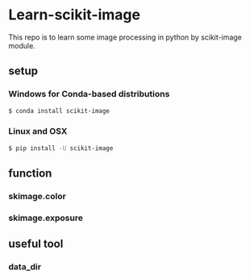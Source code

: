 # Learn-scikit-image
This repo is to learn some image processing in python by scikit-image module.

## setup
### Windows for Conda-based distributions
```bash
$ conda install scikit-image
```
### Linux and OSX
```bash
$ pip install -U scikit-image
```
## function
### skimage.color
### skimage.exposure

## useful tool
### data_dir